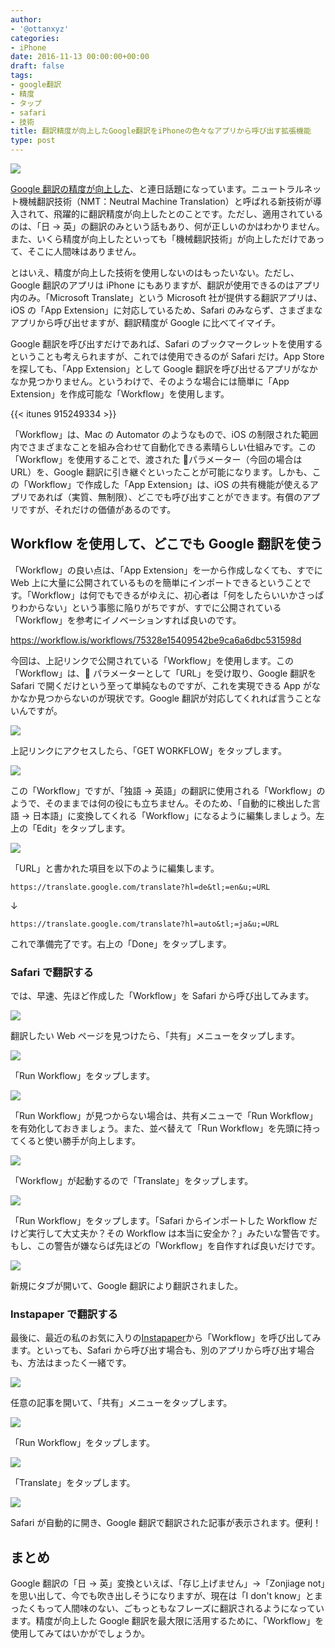 ```yaml
---
author:
- '@ottanxyz'
categories:
- iPhone
date: 2016-11-13 00:00:00+00:00
draft: false
tags:
- google翻訳
- 精度
- タップ
- safari
- 技術
title: 翻訳精度が向上したGoogle翻訳をiPhoneの色々なアプリから呼び出す拡張機能
type: post
---
```


![](161113-582845d6e8a93.jpg)

[Google 翻訳の精度が向上した](https://nlab.itmedia.co.jp/nl/articles/1611/12/news021.html)、と連日話題になっています。ニュートラルネット機械翻訳技術（NMT：Neutral Machine Translation）と呼ばれる新技術が導入されて、飛躍的に翻訳精度が向上したとのことです。ただし、適用されているのは、「日 → 英」の翻訳のみという話もあり、何が正しいのかはわかりません。また、いくら精度が向上したといっても「機械翻訳技術」が向上しただけであって、そこに人間味はありません。

とはいえ、精度が向上した技術を使用しないのはもったいない。ただし、Google 翻訳のアプリは iPhone にもありますが、翻訳が使用できるのはアプリ内のみ。「Microsoft Translate」という Microsoft 社が提供する翻訳アプリは、iOS の「App Extension」に対応しているため、Safari のみならず、さまざまなアプリから呼び出せますが、翻訳精度が Google に比べてイマイチ。

Google 翻訳を呼び出すだけであれば、Safari のブックマークレットを使用するということも考えられますが、これでは使用できるのが Safari だけ。App Store を探しても、「App Extension」として Google 翻訳を呼び出せるアプリがなかなか見つかりません。というわけで、そのような場合には簡単に「App Extension」を作成可能な「Workflow」を使用します。

{{< itunes 915249334 >}}

「Workflow」は、Mac の Automator のようなもので、iOS の制限された範囲内でさまざまなことを組み合わせて自動化できる素晴らしい仕組みです。この「Workflow」を使用することで、渡された  パラメーター（今回の場合は URL）を、Google 翻訳に引き継ぐといったことが可能になります。しかも、この「Workflow」で作成した「App Extension」は、iOS の共有機能が使えるアプリであれば（実質、無制限）、どこでも呼び出すことができます。有償のアプリですが、それだけの価値があるのです。

## Workflow を使用して、どこでも Google 翻訳を使う

「Workflow」の良い点は、「App Extension」を一から作成しなくても、すでに Web 上に大量に公開されているものを簡単にインポートできるということです。「Workflow」は何でもできるがゆえに、初心者は「何をしたらいいかさっぱりわからない」という事態に陥りがちですが、すでに公開されている「Workflow」を参考にイノベーションすれば良いのです。

https://workflow.is/workflows/75328e15409542be9ca6a6dbc531598d

今回は、上記リンクで公開されている「Workflow」を使用します。この「Workflow」は、 パラメーターとして「URL」を受け取り、Google 翻訳を Safari で開くだけという至って単純なものですが、これを実現できる App がなかなか見つからないのが現状です。Google 翻訳が対応してくれれば言うことないんですが。

![](161113-582845e3a495f.png)

上記リンクにアクセスしたら、「GET WORKFLOW」をタップします。

![](161113-582845e884dc7.png)

この「Workflow」ですが、「独語 → 英語」の翻訳に使用される「Workflow」のようで、そのままでは何の役にも立ちません。そのため、「自動的に検出した言語 → 日本語」に変換してくれる「Workflow」になるように編集しましょう。左上の「Edit」をタップします。

![](161113-582845ef13d8b.png)

「URL」と書かれた項目を以下のように編集します。

    https://translate.google.com/translate?hl=de&tl;=en&u;=URL

↓

    https://translate.google.com/translate?hl=auto&tl;=ja&u;=URL

これで準備完了です。右上の「Done」をタップします。

### Safari で翻訳する

では、早速、先ほど作成した「Workflow」を Safari から呼び出してみます。

![](161113-582845f5a2333.png)

翻訳したい Web ページを見つけたら、「共有」メニューをタップします。

![](161113-582845fb151ab.png)

「Run Workflow」をタップします。

![](161113-58284600977d9.png)

「Run Workflow」が見つからない場合は、共有メニューで「Run Workflow」を有効化しておきましょう。また、並べ替えて「Run Workflow」を先頭に持ってくると使い勝手が向上します。

![](161113-58284606958e9.png)

「Workflow」が起動するので「Translate」をタップします。

![](161113-5828460bf0a34.png)

「Run Workflow」をタップします。「Safari からインポートした Workflow だけど実行して大丈夫か？その Workflow は本当に安全か？」みたいな警告です。もし、この警告が嫌ならば先ほどの「Workflow」を自作すれば良いだけです。

![](161113-582846124a273.png)

新規にタブが開いて、Google 翻訳により翻訳されました。

### Instapaper で翻訳する

最後に、最近の私のお気に入りの[Instapaper](/posts/2016/11/pocket-to-instapaper-5181/)から「Workflow」を呼び出してみます。といっても、Safari から呼び出す場合も、別のアプリから呼び出す場合も、方法はまったく一緒です。

![](161113-58284618b0f4e.png)

任意の記事を開いて、「共有」メニューをタップします。

![](161113-5828461f1110c.png)

「Run Workflow」をタップします。

![](161113-58284628084d8.png)

「Translate」をタップします。

![](161113-5828462f163d9.png)

Safari が自動的に開き、Google 翻訳で翻訳された記事が表示されます。便利！

## まとめ

Google 翻訳の「日 → 英」変換といえば、「存じ上げません」→「Zonjiage not」を思い出して、今でも吹き出しそうになりますが、現在は「I don't know」とまったくもって人間味のない、ごもっともなフレーズに翻訳されるようになっています。精度が向上した Google 翻訳を最大限に活用するために、「Workflow」を使用してみてはいかがでしょうか。